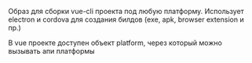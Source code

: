 Образ для сборки vue-cli проекта под любую платформу.
Использует electron и cordova для создания билдов (exe, apk, browser extension и пр.)

В vue проекте доступен объект platform, через который можно вызывать апи платформы

